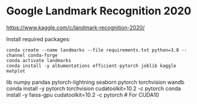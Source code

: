 # Google Landmark Recognition 2020
https://www.kaggle.com/c/landmark-recognition-2020/

Install required packages:
  
    conda create --name landmarks --file requirements.txt python=3.8 --channel conda-forge
    conda activate landmarks
    conda install -y albumentations efficient-pytorch joblib kaggle matplot
lib numpy pandas pytorch-lightning seaborn pytorch torchvision wandb
    conda install -y pytorch torchvision cudatoolkit=10.2 -c pytorch
    conda install -y faiss-gpu cudatoolkit=10.2 -c pytorch # For CUDA10
